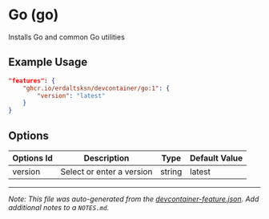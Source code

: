 
# Go (go)

Installs Go and common Go utilities

## Example Usage

```json
"features": {
    "ghcr.io/erdaltsksn/devcontainer/go:1": {
        "version": "latest"
    }
}
```

## Options

| Options Id | Description | Type | Default Value |
|-----|-----|-----|-----|
| version | Select or enter a version | string | latest |



---

_Note: This file was auto-generated from the [devcontainer-feature.json](https://github.com/erdaltsksn/devcontainer/blob/main/src/go/devcontainer-feature.json).  Add additional notes to a `NOTES.md`._
